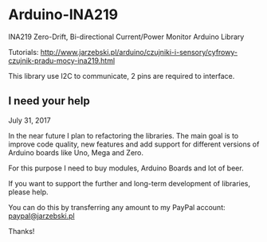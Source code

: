 Arduino-INA219
==============

INA219 Zero-Drift, Bi-directional Current/Power Monitor Arduino Library

Tutorials: http://www.jarzebski.pl/arduino/czujniki-i-sensory/cyfrowy-czujnik-pradu-mocy-ina219.html

This library use I2C to communicate, 2 pins are required to interface.

I need your help
----------------

July 31, 2017

In the near future I plan to refactoring the libraries. The main goal is to improve code quality, new features and add support for different versions of Arduino boards like Uno, Mega and Zero.

For this purpose I need to buy modules, Arduino Boards and lot of beer. 

If you want to support the further and long-term development of libraries, please help.

You can do this by transferring any amount to my PayPal account: paypal@jarzebski.pl

Thanks!
